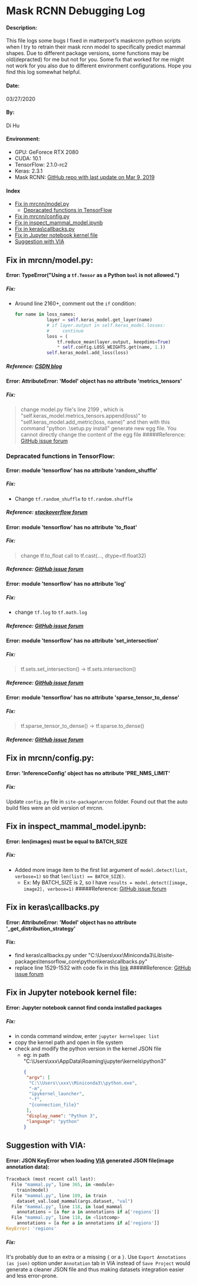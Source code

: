 # Mask RCNN Debugging Log 
#### Description: 
This file logs some bugs I fixed in matterport's maskrcnn python scripts when I try to retrain their mask rcnn model to specifically predict mammal shapes. Due to different package versions, some functions may be old(depracted) for me but not for you. Some fix that worked for me might not work for you also due to different environment configurations. Hope you find this log somewhat helpful. 
#### Date: 
03/27/2020
#### By: 
Di Hu 
#### Environment: 
- GPU: GeForece RTX 2080 
- CUDA: 10.1 
- TensorFlow: 2.1.0-rc2 
- Keras: 2.3.1 
- Mask RCNN: [GitHub repo with last update on Mar 9, 2019](https://github.com/matterport/Mask_RCNN/tree/master/mrcnn)

#### Index
- [Fix in mrcnn/model.py](#fix-in-mrcnnmodelpy_1)
    - [Depracated functions in TensorFlow](#depracated-functions-in-tensorflow_1)
- [Fix in mrcnn/config.py](#fix-in-mrcnnconfigpy)
- [Fix in inspect_mammal_model.ipynb](#fix-in-inspect_mammal_modelipynb)
- [Fix in keras\callbacks.py](#fix-in-kerascallbackspy)
- [Fix in Jupyter notebook kernel file](#fix-in-jupyter-notebook-kernel-file)
- [Suggestion with VIA](#suggestion-with-via)


## Fix in mrcnn/model.py: 
#### Error: TypeError("Using a `tf.Tensor` as a Python `bool` is not allowed.")
##### Fix: 
- Around line 2160+, comment out the `if` condition: 
    ```Python 
    for name in loss_names:
                layer = self.keras_model.get_layer(name)
                # if layer.output in self.keras_model.losses:
                #     continue
                loss = (
                    tf.reduce_mean(layer.output, keepdims=True)
                    * self.config.LOSS_WEIGHTS.get(name, 1.))
                self.keras_model.add_loss(loss)
    ```
##### Reference: [CSDN blog](https://blog.csdn.net/na_fantastic/article/details/102548647)

#### Error: AttributeError: 'Model' object has no attribute 'metrics_tensors'
##### Fix: 
> change model.py file's line 2199 , which is "self.keras_model.metrics_tensors.append(loss)" to "self.keras_model.add_metric(loss, name)" and then with this command "python .\setup.py install" generate new egg file. You cannot directly change the content of the egg file
#####Reference: [GitHub issue forum](https://github.com/matterport/Mask_RCNN/issues/1754#issuecomment-570956587)

### Depracated functions in TensorFlow:  
#### Error: module 'tensorflow' has no attribute 'random_shuffle'
##### Fix: 
- Change `tf.random_shuffle` to `tf.random.shuffle`
##### Reference: [stackoverflow forum](https://stackoverflow.com/a/59766874)

#### Error: module 'tensorflow' has no attribute 'to_float'
##### Fix: 
> change tf.to_float call to tf.cast(..., dtype=tf.float32)
##### Reference: [GitHub issue forum](https://github.com/tensorflow/tensor2tensor/issues/1736#issuecomment-557933618)

#### Error: module 'tensorflow' has no attribute 'log'
##### Fix: 
- change `tf.log` to `tf.math.log` 
##### Reference: [GitHub issue forum](https://github.com/matterport/Mask_RCNN/issues/1797#issuecomment-560553450)

#### Error: module 'tensorflow' has no attribute 'set_intersection'
##### Fix: 
> tf.sets.set_intersection() -> tf.sets.intersection()
##### Reference: [GitHub issue forum](https://github.com/matterport/Mask_RCNN/issues/1797#issuecomment-578645639)

#### Error: module 'tensorflow' has no attribute 'sparse_tensor_to_dense'
##### Fix: 
> tf.sparse_tensor_to_dense() -> tf.sparse.to_dense()
##### Reference: [GitHub issue forum](https://github.com/matterport/Mask_RCNN/issues/1797#issuecomment-578645639)

## Fix in mrcnn/config.py: 
#### Error: 'InferenceConfig' object has no attribute 'PRE_NMS_LIMIT'
##### Fix: 
Update `config.py` file in `site-package\mrcnn` folder. Found out that the auto build files were an old version of mrcnn. 

## Fix in inspect_mammal_model.ipynb:    
#### Error: len(images) must be equal to BATCH_SIZE
##### Fix: 
- Added more image item to the first list argument of `model.detect(list, verbose=1)` so that `len(list) == BATCH_SIZE)`. 
    - Ex: My BATCH_SIZE is 2, so I have `results = model.detect([image, image2], verbose=1)`
#####Reference: [GitHub issue forum](https://github.com/matterport/Mask_RCNN/issues/1285#issuecomment-498934815)

## Fix in keras\callbacks.py
#### Error: AttributeError: 'Model' object has no attribute '_get_distribution_strategy'  
#### Fix: 
- find keras\callbacks.py under "C:\Users\xxx\Miniconda3\Lib\site-packages\tensorflow_core\python\keras\callbacks.py"
- replace line 1529-1532 with code fix in this [link](https://github.com/tensorflow/tensorflow/pull/34870/files)
#####Reference: [GitHub issue forum](https://github.com/fizyr/keras-retinanet/issues/1239#issuecomment-571051288)

## Fix in Jupyter notebook kernel file:
#### Error: Jupyter notebook cannot find conda installed packages
##### Fix: 
- in conda command window, enter `jupyter kernelspec list`
- copy the kernel path and open in file system 
- check and modify the python version in the kernel JSON file 
    - eg: in path "C:\Users\xxx\AppData\Roaming\jupyter\kernels\python3"
        ```JSON 
        {
         "argv": [
          "C:\\Users\\xxx\\Miniconda3\\python.exe",
          "-m",
          "ipykernel_launcher",
          "-f",
          "{connection_file}"
         ],
         "display_name": "Python 3",
         "language": "python"
        }
        ```

## Suggestion with VIA: 
#### Error: JSON KeyError when loading [VIA](https://www.robots.ox.ac.uk/~vgg/software/via/via_demo.html) generated JSON file(image annotation data):   
```python
Traceback (most recent call last):
  File "mammal.py", line 365, in <module>
    train(model)
  File "mammal.py", line 189, in train
    dataset_val.load_mammal(args.dataset, "val")
  File "mammal.py", line 118, in load_mammal
    annotations = [a for a in annotations if a['regions']]
  File "mammal.py", line 118, in <listcomp>
    annotations = [a for a in annotations if a['regions']]
KeyError: 'regions'
```
##### Fix: 
It's probably due to an extra or a missing `{`  or a `}`. Use `Export Annotations (as json)` option under `Annotation` tab in VIA instead of `Save Project` would generate a cleaner JSON file and thus making datasets integration easier and less error-prone. 